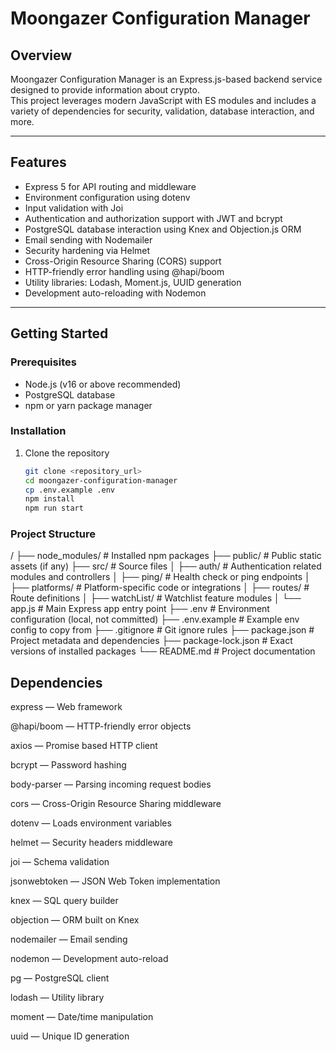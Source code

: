# Moongazer Configuration Manager

## Overview
Moongazer Configuration Manager is an Express.js-based backend service designed to provide information about crypto.  
This project leverages modern JavaScript with ES modules and includes a variety of dependencies for security, validation, database interaction, and more.

---

## Features
- Express 5 for API routing and middleware
- Environment configuration using dotenv
- Input validation with Joi
- Authentication and authorization support with JWT and bcrypt
- PostgreSQL database interaction using Knex and Objection.js ORM
- Email sending with Nodemailer
- Security hardening via Helmet
- Cross-Origin Resource Sharing (CORS) support
- HTTP-friendly error handling using @hapi/boom
- Utility libraries: Lodash, Moment.js, UUID generation
- Development auto-reloading with Nodemon

---

## Getting Started

### Prerequisites
- Node.js (v16 or above recommended)
- PostgreSQL database
- npm or yarn package manager

### Installation

1. Clone the repository
   ```bash
   git clone <repository_url>
   cd moongazer-configuration-manager
   cp .env.example .env
   npm install
   npm run start

### Project Structure

/
├── node_modules/ # Installed npm packages
├── public/ # Public static assets (if any)
├── src/ # Source files
│ ├── auth/ # Authentication related modules and controllers
│ ├── ping/ # Health check or ping endpoints
│ ├── platforms/ # Platform-specific code or integrations
│ ├── routes/ # Route definitions
│ ├── watchList/ # Watchlist feature modules
│ └── app.js # Main Express app entry point
├── .env # Environment configuration (local, not committed)
├── .env.example # Example env config to copy from
├── .gitignore # Git ignore rules
├── package.json # Project metadata and dependencies
├── package-lock.json # Exact versions of installed packages
└── README.md # Project documentation

## Dependencies

express — Web framework

@hapi/boom — HTTP-friendly error objects

axios — Promise based HTTP client

bcrypt — Password hashing

body-parser — Parsing incoming request bodies

cors — Cross-Origin Resource Sharing middleware

dotenv — Loads environment variables

helmet — Security headers middleware

joi — Schema validation

jsonwebtoken — JSON Web Token implementation

knex — SQL query builder

objection — ORM built on Knex

nodemailer — Email sending

nodemon — Development auto-reload

pg — PostgreSQL client

lodash — Utility library

moment — Date/time manipulation

uuid — Unique ID generation

